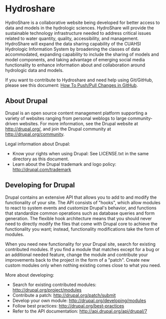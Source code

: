 # Hydroshare
HydroShare is a collaborative website being developed for better access to data and models in the hydrologic sciences. HydroShare will provide the sustainable technology infrastructure needed to address critical issues related to water quantity, quality, accessibility, and management. HydroShare will expand the data sharing capability of the CUAHSI Hydrologic Information System by broadening the classes of data accommodated, expanding capability to include the sharing of models and model components, and taking advantage of emerging social media functionality to enhance information about and collaboration around hydrologic data and models. 

If you want to contribute to Hydroshare and need help using Git/GitHub, please see this document: [How To Push/Pull Changes in GitHub](https://my.alfresco.com/share/hydroshare.org/page/site/HydroShare/document-details?nodeRef=workspace://SpacesStore/b69555af-206f-4fb9-92f3-1fed6996bee5).

## About Drupal
Drupal is an open source content management platform supporting a variety of websites ranging from personal weblogs to large community-driven websites. For more information, see the Drupal website at http://drupal.org/, and join the Drupal community at http://drupal.org/community.

Legal information about Drupal:
 * Know your rights when using Drupal:
   See LICENSE.txt in the same directory as this document.
 * Learn about the Drupal trademark and logo policy:
   http://drupal.com/trademark

## Developing for Drupal
Drupal contains an extensive API that allows you to add to and modify the functionality of your site. The API consists of "hooks", which allow modules to react to system events and customize Drupal's behavior, and functions that standardize common operations such as database queries and form generation. The flexible hook architecture means that you should never need to directly modify the files that come with Drupal core to achieve the functionality you want; instead, functionality modifications take the form of modules.

When you need new functionality for your Drupal site, search for existing contributed modules. If you find a module that matches except for a bug or an additional needed feature, change the module and contribute your improvements back to the project in the form of a "patch". Create new custom modules only when nothing existing comes close to what you need.

More about developing:
 * Search for existing contributed modules:
   http://drupal.org/project/modules
 * Contribute a patch:
   http://drupal.org/patch/submit
 * Develop your own module:
   http://drupal.org/developing/modules
 * Follow best practices:
   http://drupal.org/best-practices
 * Refer to the API documentation:
   http://api.drupal.org/api/drupal/7
